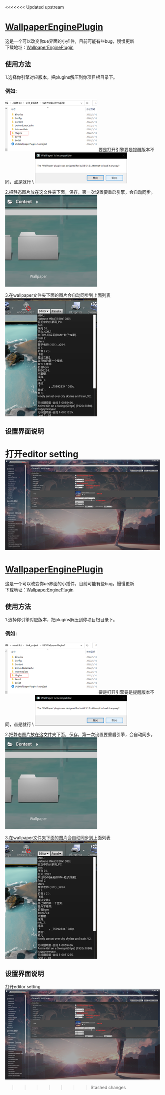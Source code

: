 <<<<<<< Updated upstream
# [WallpaperEnginePlugin](https://https://github.com/natsupora/WallpaperEnginePlugin)

这是一个可以改变你ue界面的小插件，目前可能有些bug，慢慢更新 \
下载地址：[WallpaperEnginePlugin](https://github.com/natsupora/WallpaperEnginePlugin/blob/main/WallpaperEnginePlugin.7z)

## 使用方法

1.选择你引擎对应版本，把plugins解压到你项目根目录下。
### 例如: 
<img src="./assets/%E5%9B%BE%E7%89%871.png" width="300"> 
要是打开引擎要是提醒版本不同，点是就行 \
<img src="./assets/%E5%9B%BE%E7%89%872.png" width="300"> 

2.把静态图片放在这文件夹下面，保存，第一次设置要重启引擎，会自动同步。 \
<img src="./assets/%E5%9B%BE%E7%89%873.png" width="300">

3.在wallpaper文件夹下面的图片会自动同步到上面列表 \
<img src="./assets/%E5%9B%BE%E7%89%874.png" width="300">

## 设置界面说明
打开editor setting \
<img src="./assets/%E5%9B%BE%E7%89%875.png" >
=======
# [WallpaperEnginePlugin](https://https://github.com/natsupora/WallpaperEnginePlugin)

这是一个可以改变你ue界面的小插件，目前可能有些bug，慢慢更新 \
下载地址：[WallpaperEnginePlugin](https://github.com/natsupora/WallpaperEnginePlugin/blob/main/WallpaperEnginePlugin.7z)

## 使用方法

1.选择你引擎对应版本，把plugins解压到你项目根目录下。
### 例如: 
<img src="./assets/%E5%9B%BE%E7%89%871.png" width="300"> 
要是打开引擎要是提醒版本不同，点是就行 \
<img src="./assets/%E5%9B%BE%E7%89%872.png" width="300"> 

2.把静态图片放在这文件夹下面，保存，第一次设置要重启引擎，会自动同步。 \
<img src="./assets/%E5%9B%BE%E7%89%873.png" width="300">

3.在wallpaper文件夹下面的图片会自动同步到上面列表 \
<img src="./assets/%E5%9B%BE%E7%89%874.png" width="300">

## 设置界面说明
打开editor setting \
<img src="./assets/%E5%9B%BE%E7%89%875.png" >
>>>>>>> Stashed changes
